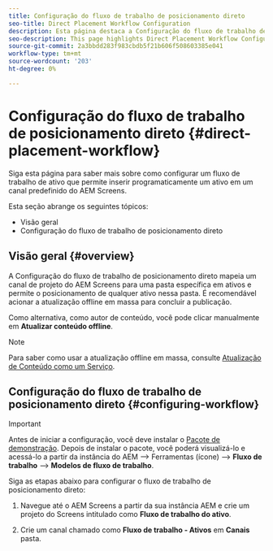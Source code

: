 ```yaml
---
title: Configuração do fluxo de trabalho de posicionamento direto
seo-title: Direct Placement Workflow Configuration
description: Esta página destaca a Configuração do fluxo de trabalho de posicionamento direto.
seo-description: This page highlights Direct Placement Workflow Configuration.
source-git-commit: 2a3bbdd283f983cbdb5f21b606f508603385e041
workflow-type: tm+mt
source-wordcount: '203'
ht-degree: 0%

---
```



# Configuração do fluxo de trabalho de posicionamento direto {#direct-placement-workflow}

Siga esta página para saber mais sobre como configurar um fluxo de trabalho de ativo que permite inserir programaticamente um ativo em um canal predefinido do AEM Screens.

Esta seção abrange os seguintes tópicos:

* Visão geral
* Configuração do fluxo de trabalho de posicionamento direto

## Visão geral {#overview}

A Configuração do fluxo de trabalho de posicionamento direto mapeia um canal de projeto do AEM Screens para uma pasta específica em ativos e permite o posicionamento de qualquer ativo nessa pasta. É recomendável acionar a atualização offline em massa para concluir a publicação.

Como alternativa, como autor de conteúdo, você pode clicar manualmente em **Atualizar conteúdo offline**.

>[!NOTE]
>
>Para saber como usar a atualização offline em massa, consulte [Atualização de Conteúdo como um Serviço](/help/user-guide/content-update-as-a-service.md).

## Configuração do fluxo de trabalho de posicionamento direto {#configuring-workflow}

>[!IMPORTANT]
>
>Antes de iniciar a configuração, você deve instalar o [Pacote de demonstração](https://github.com/godanny86/screens-demo/releases/download/v.0.0.1/screens-demo.all-1.0-SNAPSHOT.zip). Depois de instalar o pacote, você poderá visualizá-lo e acessá-lo a partir da instância do AEM —> Ferramentas (ícone) —> **Fluxo de trabalho** —> **Modelos de fluxo de trabalho**.

Siga as etapas abaixo para configurar o fluxo de trabalho de posicionamento direto:

1. Navegue até o AEM Screens a partir da sua instância AEM e crie um projeto do Screens intitulado como **Fluxo de trabalho do ativo**.

1. Crie um canal chamado como **Fluxo de trabalho - Ativos** em **Canais** pasta.

